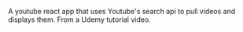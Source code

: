 A youtube react app that uses Youtube's search api to pull videos and displays them.
From a Udemy tutorial video.
